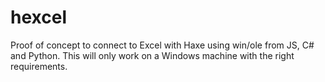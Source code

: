# hexcel

Proof of concept to connect to Excel with Haxe using win/ole from JS, C# and Python. This will only work on a Windows machine with the right requirements.